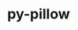 ---
title: "py-pillow"
layout: cache
categories: [package, develop-2024-12-22]
meta: {"versions": ["11.0.0"], "compilers": ["gcc@=11.1.0", "gcc@=11.4.0", "gcc@=13.2.0", "gcc@=7.5.0", "gcc@=9.4.0", "oneapi@=2024.2.1"], "oss": ["ubuntu18.04", "ubuntu20.04", "ubuntu22.04", "ubuntu24.04"], "platforms": ["linux"], "targets": ["aarch64", "neoverse_v2", "ppc64le", "x86_64_v3"], "stacks": ["data-vis-sdk", "e4s", "e4s-neoverse-v2", "e4s-oneapi", "e4s-power", "e4s-rocm-external", "ml-linux-aarch64-cpu", "ml-linux-aarch64-cuda", "ml-linux-x86_64-cpu", "ml-linux-x86_64-cuda", "radiuss", "root"], "num_specs": 16, "num_specs_by_stack": {"radiuss": 1, "root": 16, "e4s-power": 3, "data-vis-sdk": 1, "e4s-neoverse-v2": 1, "e4s": 3, "e4s-rocm-external": 1, "e4s-oneapi": 3, "ml-linux-aarch64-cuda": 2, "ml-linux-aarch64-cpu": 2, "ml-linux-x86_64-cuda": 2, "ml-linux-x86_64-cpu": 2}}
spec_details: [{"hash": "uc5beru5ituny6qhe3jd5xzqws4zlkra", "compiler": "gcc@=7.5.0", "versions": ["11.0.0"], "os": "ubuntu18.04", "platform": "linux", "target": "x86_64_v3", "variants": ["build_system=python_pip", "~freetype", "~imagequant", "+jpeg", "~jpeg2000", "~lcms", "patches=599f37e", "~tiff", "~webp", "~xcb", "+zlib"], "stacks": ["radiuss", "root"], "size": "-", "tarball": "https://binaries.spack.io/develop-2024-12-22/build_cache/linux-ubuntu18.04-x86_64_v3/gcc-7.5.0/py-pillow-11.0.0/linux-ubuntu18.04-x86_64_v3-gcc-7.5.0-py-pillow-11.0.0-uc5beru5ituny6qhe3jd5xzqws4zlkra.spack"}, {"hash": "e5gaedjynzd27bxrfxpi5fwu4wmucopw", "compiler": "gcc@=9.4.0", "versions": ["11.0.0"], "os": "ubuntu20.04", "platform": "linux", "target": "ppc64le", "variants": ["build_system=python_pip", "~freetype", "~imagequant", "+jpeg", "~jpeg2000", "~lcms", "patches=599f37e", "~tiff", "~webp", "~xcb", "+zlib"], "stacks": ["e4s-power", "root"], "size": "-", "tarball": "https://binaries.spack.io/develop-2024-12-22/build_cache/linux-ubuntu20.04-ppc64le/gcc-9.4.0/py-pillow-11.0.0/linux-ubuntu20.04-ppc64le-gcc-9.4.0-py-pillow-11.0.0-e5gaedjynzd27bxrfxpi5fwu4wmucopw.spack"}, {"hash": "a7647zzrzp7t7y7xrvows2cc6s6xfxn3", "compiler": "gcc@=9.4.0", "versions": ["11.0.0"], "os": "ubuntu20.04", "platform": "linux", "target": "ppc64le", "variants": ["build_system=python_pip", "~freetype", "~imagequant", "+jpeg", "~jpeg2000", "~lcms", "patches=599f37e", "~tiff", "~webp", "~xcb", "+zlib"], "stacks": ["e4s-power", "root"], "size": "-", "tarball": "https://binaries.spack.io/develop-2024-12-22/build_cache/linux-ubuntu20.04-ppc64le/gcc-9.4.0/py-pillow-11.0.0/linux-ubuntu20.04-ppc64le-gcc-9.4.0-py-pillow-11.0.0-a7647zzrzp7t7y7xrvows2cc6s6xfxn3.spack"}, {"hash": "zjb2vlva2b7m3g7eewb3zhxdwrlmiv6c", "compiler": "gcc@=9.4.0", "versions": ["11.0.0"], "os": "ubuntu20.04", "platform": "linux", "target": "ppc64le", "variants": ["build_system=python_pip", "~freetype", "~imagequant", "+jpeg", "~jpeg2000", "~lcms", "patches=599f37e", "~tiff", "~webp", "~xcb", "+zlib"], "stacks": ["e4s-power", "root"], "size": "-", "tarball": "https://binaries.spack.io/develop-2024-12-22/build_cache/linux-ubuntu20.04-ppc64le/gcc-9.4.0/py-pillow-11.0.0/linux-ubuntu20.04-ppc64le-gcc-9.4.0-py-pillow-11.0.0-zjb2vlva2b7m3g7eewb3zhxdwrlmiv6c.spack"}, {"hash": "6uquz2iotj3znqazjuilmwegafod6gpl", "compiler": "gcc@=11.1.0", "versions": ["11.0.0"], "os": "ubuntu20.04", "platform": "linux", "target": "x86_64_v3", "variants": ["build_system=python_pip", "~freetype", "~imagequant", "+jpeg", "~jpeg2000", "~lcms", "patches=599f37e", "~tiff", "~webp", "~xcb", "+zlib"], "stacks": ["data-vis-sdk", "root"], "size": "-", "tarball": "https://binaries.spack.io/develop-2024-12-22/build_cache/linux-ubuntu20.04-x86_64_v3/gcc-11.1.0/py-pillow-11.0.0/linux-ubuntu20.04-x86_64_v3-gcc-11.1.0-py-pillow-11.0.0-6uquz2iotj3znqazjuilmwegafod6gpl.spack"}, {"hash": "z2cmgbei646mlg25a7ufyigw25raa4zw", "compiler": "gcc@=11.4.0", "versions": ["11.0.0"], "os": "ubuntu22.04", "platform": "linux", "target": "neoverse_v2", "variants": ["build_system=python_pip", "~freetype", "~imagequant", "+jpeg", "~jpeg2000", "~lcms", "patches=599f37e", "~tiff", "~webp", "~xcb", "+zlib"], "stacks": ["e4s-neoverse-v2", "root"], "size": "-", "tarball": "https://binaries.spack.io/develop-2024-12-22/build_cache/linux-ubuntu22.04-neoverse_v2/gcc-11.4.0/py-pillow-11.0.0/linux-ubuntu22.04-neoverse_v2-gcc-11.4.0-py-pillow-11.0.0-z2cmgbei646mlg25a7ufyigw25raa4zw.spack"}, {"hash": "v4f3bx2ye3z6epg7raqrngb5cwuhvy2l", "compiler": "gcc@=11.4.0", "versions": ["11.0.0"], "os": "ubuntu22.04", "platform": "linux", "target": "x86_64_v3", "variants": ["build_system=python_pip", "~freetype", "~imagequant", "+jpeg", "~jpeg2000", "~lcms", "patches=599f37e", "~tiff", "~webp", "~xcb", "+zlib"], "stacks": ["e4s", "e4s-rocm-external", "root"], "size": "-", "tarball": "https://binaries.spack.io/develop-2024-12-22/build_cache/linux-ubuntu22.04-x86_64_v3/gcc-11.4.0/py-pillow-11.0.0/linux-ubuntu22.04-x86_64_v3-gcc-11.4.0-py-pillow-11.0.0-v4f3bx2ye3z6epg7raqrngb5cwuhvy2l.spack"}, {"hash": "poy7tqdjz7lfmhee7zz3crovluqrhkar", "compiler": "gcc@=11.4.0", "versions": ["11.0.0"], "os": "ubuntu22.04", "platform": "linux", "target": "x86_64_v3", "variants": ["build_system=python_pip", "~freetype", "~imagequant", "+jpeg", "~jpeg2000", "~lcms", "patches=599f37e", "~tiff", "~webp", "~xcb", "+zlib"], "stacks": ["e4s", "root"], "size": "-", "tarball": "https://binaries.spack.io/develop-2024-12-22/build_cache/linux-ubuntu22.04-x86_64_v3/gcc-11.4.0/py-pillow-11.0.0/linux-ubuntu22.04-x86_64_v3-gcc-11.4.0-py-pillow-11.0.0-poy7tqdjz7lfmhee7zz3crovluqrhkar.spack"}, {"hash": "kwuluazru2r2eryfmuu67wj3i4om4xet", "compiler": "gcc@=11.4.0", "versions": ["11.0.0"], "os": "ubuntu22.04", "platform": "linux", "target": "x86_64_v3", "variants": ["build_system=python_pip", "~freetype", "~imagequant", "+jpeg", "~jpeg2000", "~lcms", "patches=599f37e", "~tiff", "~webp", "~xcb", "+zlib"], "stacks": ["e4s", "root"], "size": "-", "tarball": "https://binaries.spack.io/develop-2024-12-22/build_cache/linux-ubuntu22.04-x86_64_v3/gcc-11.4.0/py-pillow-11.0.0/linux-ubuntu22.04-x86_64_v3-gcc-11.4.0-py-pillow-11.0.0-kwuluazru2r2eryfmuu67wj3i4om4xet.spack"}, {"hash": "vlo6b5bvd5doncvmx4zjhoey7p4bfwn2", "compiler": "oneapi@=2024.2.1", "versions": ["11.0.0"], "os": "ubuntu22.04", "platform": "linux", "target": "x86_64_v3", "variants": ["build_system=python_pip", "~freetype", "~imagequant", "+jpeg", "~jpeg2000", "~lcms", "patches=599f37e", "~tiff", "~webp", "~xcb", "+zlib"], "stacks": ["e4s-oneapi", "root"], "size": "-", "tarball": "https://binaries.spack.io/develop-2024-12-22/build_cache/linux-ubuntu22.04-x86_64_v3/oneapi-2024.2.1/py-pillow-11.0.0/linux-ubuntu22.04-x86_64_v3-oneapi-2024.2.1-py-pillow-11.0.0-vlo6b5bvd5doncvmx4zjhoey7p4bfwn2.spack"}, {"hash": "25necc3spmsr2m4u7nrd3jaasqtwcccj", "compiler": "oneapi@=2024.2.1", "versions": ["11.0.0"], "os": "ubuntu22.04", "platform": "linux", "target": "x86_64_v3", "variants": ["build_system=python_pip", "~freetype", "~imagequant", "+jpeg", "~jpeg2000", "~lcms", "patches=599f37e", "~tiff", "~webp", "~xcb", "+zlib"], "stacks": ["e4s-oneapi", "root"], "size": "-", "tarball": "https://binaries.spack.io/develop-2024-12-22/build_cache/linux-ubuntu22.04-x86_64_v3/oneapi-2024.2.1/py-pillow-11.0.0/linux-ubuntu22.04-x86_64_v3-oneapi-2024.2.1-py-pillow-11.0.0-25necc3spmsr2m4u7nrd3jaasqtwcccj.spack"}, {"hash": "jf47qz7qlh7te6jxqw5syekeavncvpve", "compiler": "oneapi@=2024.2.1", "versions": ["11.0.0"], "os": "ubuntu22.04", "platform": "linux", "target": "x86_64_v3", "variants": ["build_system=python_pip", "~freetype", "~imagequant", "+jpeg", "~jpeg2000", "~lcms", "patches=599f37e", "~tiff", "~webp", "~xcb", "+zlib"], "stacks": ["e4s-oneapi", "root"], "size": "-", "tarball": "https://binaries.spack.io/develop-2024-12-22/build_cache/linux-ubuntu22.04-x86_64_v3/oneapi-2024.2.1/py-pillow-11.0.0/linux-ubuntu22.04-x86_64_v3-oneapi-2024.2.1-py-pillow-11.0.0-jf47qz7qlh7te6jxqw5syekeavncvpve.spack"}, {"hash": "xatg5dkcmg2xaf6s26gjgqj5a3dp5svt", "compiler": "gcc@=13.2.0", "versions": ["11.0.0"], "os": "ubuntu24.04", "platform": "linux", "target": "aarch64", "variants": ["build_system=python_pip", "~freetype", "~imagequant", "+jpeg", "~jpeg2000", "~lcms", "patches=599f37e", "~tiff", "~webp", "~xcb", "+zlib"], "stacks": ["ml-linux-aarch64-cuda", "ml-linux-aarch64-cpu", "root"], "size": "-", "tarball": "https://binaries.spack.io/develop-2024-12-22/build_cache/linux-ubuntu24.04-aarch64/gcc-13.2.0/py-pillow-11.0.0/linux-ubuntu24.04-aarch64-gcc-13.2.0-py-pillow-11.0.0-xatg5dkcmg2xaf6s26gjgqj5a3dp5svt.spack"}, {"hash": "5ykh3ao4bx3ewuvya4khieunk25qhq6w", "compiler": "gcc@=13.2.0", "versions": ["11.0.0"], "os": "ubuntu24.04", "platform": "linux", "target": "aarch64", "variants": ["build_system=python_pip", "~freetype", "~imagequant", "+jpeg", "~jpeg2000", "~lcms", "patches=599f37e", "~tiff", "~webp", "~xcb", "+zlib"], "stacks": ["ml-linux-aarch64-cuda", "ml-linux-aarch64-cpu", "root"], "size": "-", "tarball": "https://binaries.spack.io/develop-2024-12-22/build_cache/linux-ubuntu24.04-aarch64/gcc-13.2.0/py-pillow-11.0.0/linux-ubuntu24.04-aarch64-gcc-13.2.0-py-pillow-11.0.0-5ykh3ao4bx3ewuvya4khieunk25qhq6w.spack"}, {"hash": "qfhck5265q5pqetcnr3n7eznzppmrn2u", "compiler": "gcc@=13.2.0", "versions": ["11.0.0"], "os": "ubuntu24.04", "platform": "linux", "target": "x86_64_v3", "variants": ["build_system=python_pip", "~freetype", "~imagequant", "+jpeg", "~jpeg2000", "~lcms", "patches=599f37e", "~tiff", "~webp", "~xcb", "+zlib"], "stacks": ["ml-linux-x86_64-cuda", "ml-linux-x86_64-cpu", "root"], "size": "-", "tarball": "https://binaries.spack.io/develop-2024-12-22/build_cache/linux-ubuntu24.04-x86_64_v3/gcc-13.2.0/py-pillow-11.0.0/linux-ubuntu24.04-x86_64_v3-gcc-13.2.0-py-pillow-11.0.0-qfhck5265q5pqetcnr3n7eznzppmrn2u.spack"}, {"hash": "vdk23zl2yfvrvtcxydkuoozpnhptrmu5", "compiler": "gcc@=13.2.0", "versions": ["11.0.0"], "os": "ubuntu24.04", "platform": "linux", "target": "x86_64_v3", "variants": ["build_system=python_pip", "~freetype", "~imagequant", "+jpeg", "~jpeg2000", "~lcms", "patches=599f37e", "~tiff", "~webp", "~xcb", "+zlib"], "stacks": ["ml-linux-x86_64-cuda", "ml-linux-x86_64-cpu", "root"], "size": "-", "tarball": "https://binaries.spack.io/develop-2024-12-22/build_cache/linux-ubuntu24.04-x86_64_v3/gcc-13.2.0/py-pillow-11.0.0/linux-ubuntu24.04-x86_64_v3-gcc-13.2.0-py-pillow-11.0.0-vdk23zl2yfvrvtcxydkuoozpnhptrmu5.spack"}]
---